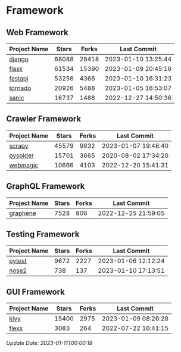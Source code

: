 # Framework

## Web Framework
| Project Name | Stars | Forks | Last Commit |
| ------------ | ----- | ----- | ----------- |
| [django](https://github.com/django/django) | 68088 | 28418 | 2023-01-10 13:25:44 |
| [flask](https://github.com/pallets/flask) | 61534 | 15390 | 2023-01-09 20:45:16 |
| [fastapi](https://github.com/tiangolo/fastapi) | 53256 | 4366 | 2023-01-10 16:31:23 |
| [tornado](https://github.com/tornadoweb/tornado) | 20926 | 5488 | 2023-01-05 16:53:07 |
| [sanic](https://github.com/sanic-org/sanic) | 16737 | 1488 | 2022-12-27 14:50:36 |

## Crawler Framework
| Project Name | Stars | Forks | Last Commit |
| ------------ | ----- | ----- | ----------- |
| [scrapy](https://github.com/scrapy/scrapy) | 45579 | 9832 | 2023-01-07 19:48:40 |
| [pyspider](https://github.com/binux/pyspider) | 15701 | 3665 | 2020-08-02 17:34:20 |
| [webmagic](https://github.com/code4craft/webmagic) | 10666 | 4103 | 2022-12-20 15:41:31 |

## GraphQL Framework
| Project Name | Stars | Forks | Last Commit |
| ------------ | ----- | ----- | ----------- |
| [graphene](https://github.com/graphql-python/graphene) | 7528 | 806 | 2022-12-25 21:59:05 |

## Testing Framework
| Project Name | Stars | Forks | Last Commit |
| ------------ | ----- | ----- | ----------- |
| [pytest](https://github.com/pytest-dev/pytest) | 9672 | 2227 | 2023-01-06 12:12:24 |
| [nose2](https://github.com/nose-devs/nose2) | 738 | 137 | 2023-01-10 17:13:51 |

## GUI Framework
| Project Name | Stars | Forks | Last Commit |
| ------------ | ----- | ----- | ----------- |
| [kivy](https://github.com/kivy/kivy) | 15400 | 2975 | 2023-01-09 08:26:28 |
| [flexx](https://github.com/flexxui/flexx) | 3083 | 264 | 2022-07-22 16:41:15 |

*Update Date: 2023-01-11T00:00:18*